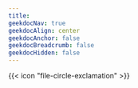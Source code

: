 ```yaml
---
title: 
geekdocNav: true
geekdocAlign: center
geekdocAnchor: false
geekdocBreadcrumb: false
geekdocHidden: false
---
```


{{< icon "file-circle-exclamation" >}}
